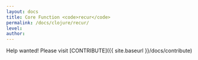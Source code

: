 ```yaml
---
layout: docs
title: Core Function <code>recur</code>
permalink: /docs/clojure/recur/
level: 
author: 
---
```


Help wanted! Please visit  [CONTRIBUTE]({{ site.baseurl }}/docs/contribute)